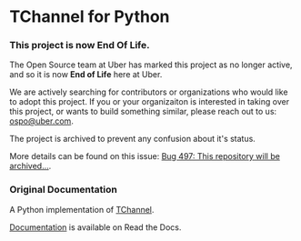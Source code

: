 # TChannel for Python

### This project is now End Of Life.  

The Open Source team at Uber has marked this project as no longer active, and so it is now **End of Life** here at Uber.  

We are actively searching for contributors or organizations who would like to adopt this project.  If you or your organizaiton is interested in taking over this project, or wants to build something similar, please reach out to us: ospo@uber.com.

The project is archived to prevent any confusion about it's status.

More details can be found on this issue: [Bug 497: This repository will be archived...](https://github.com/uber/tchannel-python/issues/497).

### Original Documentation

A Python implementation of [TChannel](https://github.com/uber/tchannel).

[Documentation](http://tchannel-python.readthedocs.org/en/latest/) is available on Read the Docs.

